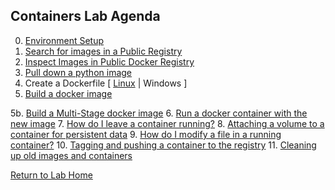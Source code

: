 ## **Containers Lab Agenda**

0. [Environment Setup](https://github.com/Burwood/containers101/blob/master/containers_lab/task_0.md)
 1. [Search for images in a Public Registry](https://github.com/Burwood/containers101/blob/master/containers_lab/task_1.md)
 2. [Inspect Images in Public Docker Registry](https://github.com/Burwood/containers101/blob/master/containers_lab/task_2.md)
 3. [Pull down a python image](https://github.com/Burwood/containers101/blob/master/containers_lab/task_3.md)
 4. Create a Dockerfile [ [Linux](https://github.com/Burwood/containers101/blob/master/containers_lab/task_4.md) | Windows ]
 5. [Build a docker image](https://github.com/Burwood/containers101/blob/master/containers_lab/task_5.md)

 5b. [Build a Multi-Stage docker image](https://github.com/Burwood/containers101/blob/master/containers_lab/task_5msb.md)
 6. [Run a docker container with the new image](https://github.com/Burwood/containers101/blob/master/containers_lab/task_6.md)
 7. [How do I leave a container running?](https://github.com/Burwood/containers101/blob/master/containers_lab/task_7.md)
 8. [Attaching a volume to a container for persistent data](https://github.com/Burwood/containers101/blob/master/containers_lab/task_8.md)
 9.  [How do I modify a file in a running container?](https://github.com/Burwood/containers101/blob/master/containers_lab/task_9.md)
 10.  [Tagging and pushing a container to the registry](https://github.com/Burwood/containers101/blob/master/containers_lab/task_10.md)
 11.  [Cleaning up old images and containers](https://github.com/Burwood/containers101/blob/master/containers_lab/task_11.md)

[Return to Lab Home](https://github.com/Burwood/containers101/blob/master/README.md)
